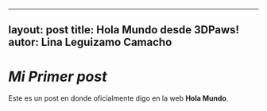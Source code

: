  ---
 layout: post
 title: Hola Mundo desde 3DPaws!
 autor: Lina Leguizamo Camacho
 ---

 # ***Mi Primer post*** #
  
 Este es un post en donde oficialmente digo en la web **Hola Mundo**.

